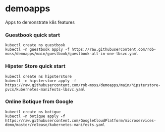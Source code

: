 # demoapps
Apps to demonstrate k8s features

### Guestbook quick start
```
kubectl create ns guestbook
kubectl -n guestbook apply -f https://raw.githubusercontent.com/rob-moss/demoapps/main/guestbook/guestbook-all-in-one-lbsvc.yaml
```

### Hipster Store quick start
```
kubectl create ns hipsterstore
kubectl -n hipsterstore apply -f https://raw.githubusercontent.com/rob-moss/demoapps/main/hipsterstore-pvcs/kubernetes-manifests-lbsvc.yaml
```

### Online Botique from Google
```
kubectl create ns botique
kubectl -n botique apply -f https://raw.githubusercontent.com/GoogleCloudPlatform/microservices-demo/master/release/kubernetes-manifests.yaml
```
